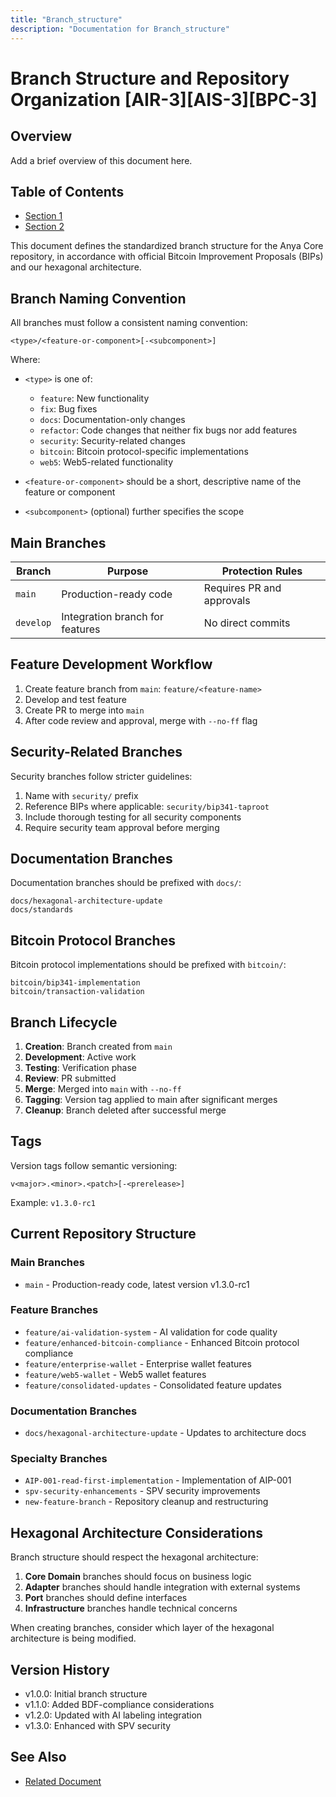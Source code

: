 ```yaml
---
title: "Branch_structure"
description: "Documentation for Branch_structure"
---
```


# Branch Structure and Repository Organization [AIR-3][AIS-3][BPC-3]

## Overview

Add a brief overview of this document here.

## Table of Contents

- [Section 1](#section-1)
- [Section 2](#section-2)


This document defines the standardized branch structure for the Anya Core repository, in accordance with official Bitcoin Improvement Proposals (BIPs) and our hexagonal architecture.

## Branch Naming Convention

All branches must follow a consistent naming convention:

```
<type>/<feature-or-component>[-<subcomponent>]
```

Where:

- `<type>` is one of:
  - `feature`: New functionality
  - `fix`: Bug fixes
  - `docs`: Documentation-only changes
  - `refactor`: Code changes that neither fix bugs nor add features
  - `security`: Security-related changes
  - `bitcoin`: Bitcoin protocol-specific implementations
  - `web5`: Web5-related functionality

- `<feature-or-component>` should be a short, descriptive name of the feature or component
- `<subcomponent>` (optional) further specifies the scope

## Main Branches

| Branch | Purpose | Protection Rules |
|--------|---------|------------------|
| `main` | Production-ready code | Requires PR and approvals |
| `develop` | Integration branch for features | No direct commits |

## Feature Development Workflow

1. Create feature branch from `main`: `feature/<feature-name>`
2. Develop and test feature
3. Create PR to merge into `main`
4. After code review and approval, merge with `--no-ff` flag

## Security-Related Branches

Security branches follow stricter guidelines:

1. Name with `security/` prefix
2. Reference BIPs where applicable: `security/bip341-taproot`
3. Include thorough testing for all security components
4. Require security team approval before merging

## Documentation Branches

Documentation branches should be prefixed with `docs/`:

```
docs/hexagonal-architecture-update
docs/standards
```

## Bitcoin Protocol Branches

Bitcoin protocol implementations should be prefixed with `bitcoin/`:

```
bitcoin/bip341-implementation
bitcoin/transaction-validation
```

## Branch Lifecycle

1. **Creation**: Branch created from `main`
2. **Development**: Active work
3. **Testing**: Verification phase
4. **Review**: PR submitted
5. **Merge**: Merged into `main` with `--no-ff`
6. **Tagging**: Version tag applied to main after significant merges
7. **Cleanup**: Branch deleted after successful merge

## Tags

Version tags follow semantic versioning:

```
v<major>.<minor>.<patch>[-<prerelease>]
```

Example: `v1.3.0-rc1`

## Current Repository Structure

### Main Branches

- `main` - Production-ready code, latest version v1.3.0-rc1

### Feature Branches

- `feature/ai-validation-system` - AI validation for code quality
- `feature/enhanced-bitcoin-compliance` - Enhanced Bitcoin protocol compliance
- `feature/enterprise-wallet` - Enterprise wallet features
- `feature/web5-wallet` - Web5 wallet features
- `feature/consolidated-updates` - Consolidated feature updates

### Documentation Branches

- `docs/hexagonal-architecture-update` - Updates to architecture docs

### Specialty Branches

- `AIP-001-read-first-implementation` - Implementation of AIP-001
- `spv-security-enhancements` - SPV security improvements
- `new-feature-branch` - Repository cleanup and restructuring

## Hexagonal Architecture Considerations

Branch structure should respect the hexagonal architecture:

1. **Core Domain** branches should focus on business logic
2. **Adapter** branches should handle integration with external systems
3. **Port** branches should define interfaces
4. **Infrastructure** branches handle technical concerns

When creating branches, consider which layer of the hexagonal architecture is being modified.

## Version History

- v1.0.0: Initial branch structure
- v1.1.0: Added BDF-compliance considerations
- v1.2.0: Updated with AI labeling integration
- v1.3.0: Enhanced with SPV security 

## See Also

- [Related Document](#related-document)

